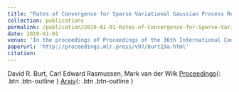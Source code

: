 ```yaml
---
title: "Rates of Convergence for Sparse Variational Gaussian Process Regression"
collection: publications
permalink: /publication/2019-01-01-Rates-of-Convergence-for-Sparse-Variational-Gaussian-Process-Regression
date: 2019-01-01
venue: 'In the proceedings of Proceedings of the 36th International Conference on Machine Learning, ICML 2019, 9-15 June 2019, Long Beach, California, USA'
paperurl: 'http://proceedings.mlr.press/v97/burt19a.html'
citation: 
---
```

David R. Burt,  Carl Edward Rasmussen,  Mark van der Wilk
[Proceedings](http://proceedings.mlr.press/v97/burt19a.html){: .btn .btn-outline } [Arxiv](https://arxiv.org/abs/1903.03571){: .btn .btn-outline }
